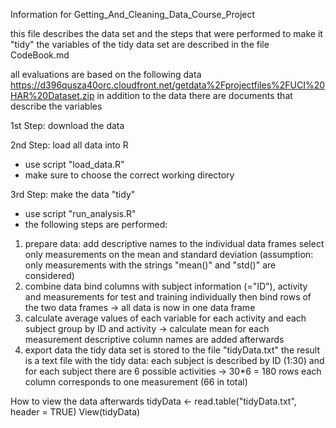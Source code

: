 Information for Getting_And_Cleaning_Data_Course_Project

this file describes the data set and the steps that were performed to make it 
"tidy"
the variables of the tidy data set are described in the file CodeBook.md

all evaluations are based on the following data
https://d396qusza40orc.cloudfront.net/getdata%2Fprojectfiles%2FUCI%20HAR%20Dataset.zip
in addition to the data there are documents that describe the variables 

1st Step: download the data

2nd Step: load all data into R 
  - use script "load_data.R"
  - make sure to choose the correct working directory

3rd Step: make the data "tidy"
  - use script "run_analysis.R"
  - the following steps are performed:
   1. prepare data: 
       add descriptive names to the individual data frames
       select only measurements on the mean and standard deviation 
       (assumption: only measurements with the strings "mean()" and "std()" are considered)
   2. combine data 
       bind columns with subject information (="ID"), activity and measurements
       for test and training individually
       then bind rows of the two data frames -> all data is now in one data frame
   3. calculate average values of each variable for each activity and each subject
       group by ID and activity -> calculate mean for each measurement
       descriptive column names are added afterwards
   4. export data
       the tidy data set is stored to the file "tidyData.txt"
the result is a text file with the tidy data: 
each subject is described by ID (1:30) and for each subject there are 6 possible
activities -> 30*6 = 180 rows
each column corresponds to one measurement (66 in total) 

How to view the data afterwards
tidyData <- read.table("tidyData.txt", header = TRUE) 
View(tidyData)